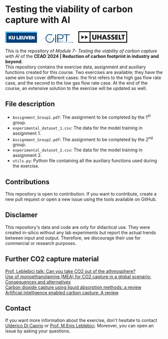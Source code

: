 # Testing the viability of carbon capture with AI
<a href = 'https://www.kuleuven.be/english/kuleuven/index.html'><img src="readme_img/kuleuven_logo.png" width="20%" height="20%"></a>&nbsp;&nbsp;&nbsp;
<a href = 'https://iiw.kuleuven.be/onderzoek/cipt'><img src="readme_img/cipt_logo.png" width="20%" height="20%"></a>&nbsp;&nbsp;&nbsp;
<a href = 'https://www.uhasselt.be/en'><img src="readme_img/uhasselt-liggend.jpg" width="31%" height="20%"></a><p>
This is the repository of *Module 7- Testing the viability of carbon capture with AI* of the **CEAD 2024 | Reduction of carbon footprint in industry and beyond**.<br>
This repository contains the exercise data, assignment and auxiliary functions created for this course. Two exercises are available; they have the same aim but cover different cases: the first refers to the high gas flow rate case, and the second to the low gas flow rate case. At the end of the course, an extensive solution to the exercise will be updated as well.<p>

## File description
* `Assignment_Group1.pdf`: The assignment to be completed by the 1<sup>st</sup> group.
* `experimental_dataset_1.csv`: The data for the model training in assignment 1.
* `Assignment_Group2.pdf`: The assignment to be completed by the 2<sup>nd</sup> group.
* `experimental_dataset_2.csv`: The data for the model training in assignment 2.
* `utils.py`: Python file containing all the auxiliary functions used during the exercise.

## Contributions
This repository is open to contribution. If you want to contribute, create a new pull request or open a new issue using the tools available on GitHub.

## Disclamer
This repository's data and code are only for didactical use. They were created in-silico without any lab experiments but report the actual trends between input and output. Therefore, we discourage their use for commercial or research purposes.

## Further CO2 capture material
[Prof. Leblebici talk: Can you take CO2 out of the athmosphere?](https://www.universiteitvanvlaanderen.be/college/can-you-take-co2-out-of-the-atmosphere)<br>
[Use of monoethanolamine (MEA) for CO2 capture in a global scenario: Consequences and alternatives](https://doi.org/10.1016/j.desal.2015.08.004)<br>
[Carbon dioxide capture using liquid absorption methods: a review](https://link.springer.com/article/10.1007/s10311-020-01093-8)<br>
[Artificial intelligence enabled carbon capture: A review](https://doi.org/10.1016/j.scitotenv.2023.163913)

## Contact
If you want more information about the exercise, don't hesitate to contact [Ulderico Di Caprio](mailto:ulderico.dicaprio@kuleuven.be) or [Prof. M.Enis Leblebici](mailto:muminenis.leblebici@kuleuven.be). Moreover, you can open an issue by asking your questions.
